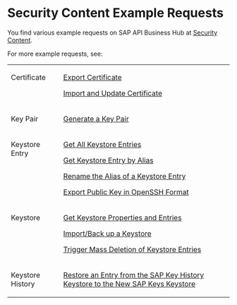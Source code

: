 <!-- loioacb89ef4d0044f74b2d82efa97aa6f8d -->

# Security Content Example Requests



You find various example requests on SAP API Business Hub at [Security Content](https://api.sap.com/api/SecurityContent).

For more example requests, see:


<table>
<tr>
<td valign="top">

Certificate



</td>
<td valign="top">

[Export Certificate](export-certificate-1133cca.md)

[Import and Update Certificate](import-and-update-certificate-be3a0b9.md)



</td>
</tr>
<tr>
<td valign="top">

Key Pair



</td>
<td valign="top">

 [Generate a Key Pair](generate-a-key-pair-4d3dd24.md) 



</td>
</tr>
<tr>
<td valign="top">

Keystore Entry



</td>
<td valign="top">

[Get All Keystore Entries](get-all-keystore-entries-2b67349.md)

[Get Keystore Entry by Alias](get-keystore-entry-by-alias-e4526db.md)

[Rename the Alias of a Keystore Entry](rename-the-alias-of-a-keystore-entry-4024577.md)

[Export Public Key in OpenSSH Format](export-public-key-in-openssh-format-dbf276e.md)



</td>
</tr>
<tr>
<td valign="top">

Keystore



</td>
<td valign="top">

[Get Keystore Properties and Entries](get-keystore-properties-and-entries-bad4cc5.md)

[Import/Back up a Keystore](import-back-up-a-keystore-bcff852.md)

[Trigger Mass Deletion of Keystore Entries](trigger-mass-deletion-of-keystore-entries-bee2744.md)



</td>
</tr>
<tr>
<td valign="top">

Keystore History



</td>
<td valign="top">

 [Restore an Entry from the SAP Key History Keystore to the New SAP Keys Keystore](restore-an-entry-from-the-sap-key-history-keystore-to-the-new-sap-keys-keystore-a0bd675.md) 



</td>
</tr>
</table>

